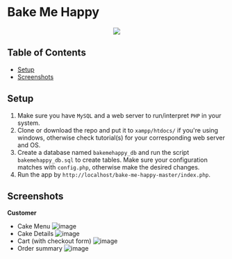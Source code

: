 # Bake Me Happy
<p align="center">
  <img src="https://github.com/tinebasilio/Bake-Me-Happy/assets/92997362/ed96373a-a13a-4c38-a23a-e0a203c5b9e5">
</p>

## Table of Contents
- [Setup](#setup)
- [Screenshots](#screenshots)

## Setup
1. Make sure you have `MySQL` and a web server to run/interpret `PHP` in your system.
2. Clone or download the repo and put it to `xampp/htdocs/` if you're using windows, otherwise check tutorial(s) for your corresponding web server and OS. 
3. Create a database named `bakemehappy_db` and run the script `bakemehappy_db.sql` to create tables. Make sure your configuration matches with `config.php`, otherwise make the desired changes.
5. Run the app by `http://localhost/bake-me-happy-master/index.php`.
 
## Screenshots
**Customer**
- Cake Menu
![image](https://github.com/tinebasilio/Bake-Me-Happy/assets/92997362/3acf3974-91a3-4350-822e-2af84ad9c44c)
- Cake Details
![image](https://github.com/tinebasilio/Bake-Me-Happy/assets/92997362/ea638bf0-b831-4f56-9e8a-4d2e5fa43eb2)
- Cart (with checkout form)
![image](https://github.com/nylon-n/Bake-Me-Happy/assets/92997362/03f300f4-8676-4e9e-8a70-8fdc5db4bf89)
- Order summary
![image](https://github.com/nylon-n/Bake-Me-Happy/assets/92997362/9b066332-14dd-4ff8-915e-abe89c49c0a3)
